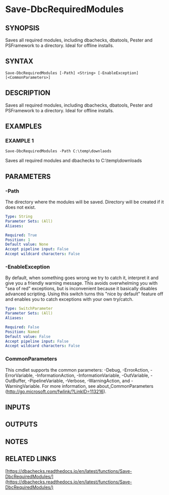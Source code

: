 # Save-DbcRequiredModules

## SYNOPSIS
Saves all required modules, including dbachecks, dbatools, Pester and PSFramework to a directory.
Ideal for offline installs.

## SYNTAX

```
Save-DbcRequiredModules [-Path] <String> [-EnableException] [<CommonParameters>]
```

## DESCRIPTION
Saves all required modules, including dbachecks, dbatools, Pester and PSFramework to a directory.
Ideal for offline installs.

## EXAMPLES

### EXAMPLE 1
```
Save-DbcRequiredModules -Path C:\temp\downlaods
```

Saves all required modules and dbachecks to C:\temp\downloads

## PARAMETERS

### -Path
The directory where the modules will be saved.
Directory will be created if it does not exist.

```yaml
Type: String
Parameter Sets: (All)
Aliases:

Required: True
Position: 1
Default value: None
Accept pipeline input: False
Accept wildcard characters: False
```

### -EnableException
By default, when something goes wrong we try to catch it, interpret it and give you a friendly warning message.
This avoids overwhelming you with "sea of red" exceptions, but is inconvenient because it basically disables advanced scripting.
Using this switch turns this "nice by default" feature off and enables you to catch exceptions with your own try/catch.

```yaml
Type: SwitchParameter
Parameter Sets: (All)
Aliases:

Required: False
Position: Named
Default value: False
Accept pipeline input: False
Accept wildcard characters: False
```

### CommonParameters
This cmdlet supports the common parameters: -Debug, -ErrorAction, -ErrorVariable, -InformationAction, -InformationVariable, -OutVariable, -OutBuffer, -PipelineVariable, -Verbose, -WarningAction, and -WarningVariable.
For more information, see about_CommonParameters (http://go.microsoft.com/fwlink/?LinkID=113216).

## INPUTS

## OUTPUTS

## NOTES

## RELATED LINKS

[https://dbachecks.readthedocs.io/en/latest/functions/Save-DbcRequiredModules/](https://dbachecks.readthedocs.io/en/latest/functions/Save-DbcRequiredModules/)

